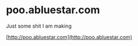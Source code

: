 # poo.abluestar.com
Just some shit I am making 

[http://poo.abluestar.com](http://poo.abluestar.com)
